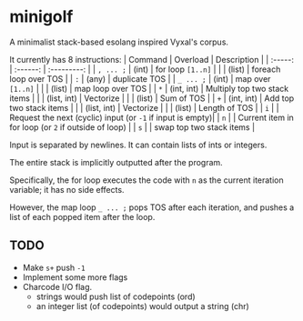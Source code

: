 # minigolf
A minimalist stack-based esolang inspired Vyxal's corpus.

It currently has 8 instructions:
| Command | Overload | Description |
| :-----: | :------: | :---------: |
| `, ... ;`     | (int)    | for loop `[1..n]` |
|         | (list)   | foreach loop over TOS |
| `:`     | (any)    | duplicate TOS |
| `_ ... ;`     | (int)     | map over `[1..n]` |
|         | (list) | map loop over TOS |
| `*`     | (int, int) | Multiply top two stack items |
|         | (list, int) | Vectorize |
|         | (list) | Sum of TOS |
| `+`     | (int, int) | Add top two stack items |
|         | (list, int) | Vectorize |
|         | (list) | Length of TOS |
| `i`     |        | Request the next (cyclic) input (or `-1` if input is empty)|
| `n`     |        | Current item in for loop (or `2` if outside of loop) |
| `s`     |        | swap top two stack items |

Input is separated by newlines. It can contain lists of ints or integers.

The entire stack is implicitly outputted after the program.

Specifically, the for loop executes the code with `n` as the current iteration variable; it has no side effects.

However, the map loop `_ ... ;` pops TOS after each iteration, and pushes a list of each popped item after the loop.

## TODO
* Make `s+` push `-1`
* Implement some more flags
* Charcode I/O flag.
  * strings would push list of codepoints (ord)
  * an integer list (of codepoints) would output a string (chr)
